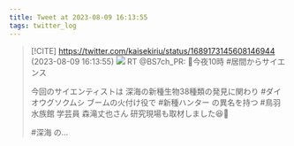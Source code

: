```yaml
---
title: Tweet at 2023-08-09 16:13:55
tags: twitter_log
---
```


> [!CITE] https://twitter.com/kaisekiriu/status/1689173145608146944 (2023-08-09 16:13:55)
> ![](https://twitter.com/kaisekiriu/status/1689173145608146944)
> RT @BS7ch_PR: 🧪今夜10時
> #居間からサイエンス
> 
> 今回のサイエンティストは
> 深海の新種生物38種類の発見に関わり #ダイオウグソクムシ ブームの火付け役で #新種ハンター の異名を持つ #鳥羽水族館 学芸員 森滝丈也さん
> 研究現場も取材しました😆🙌
> 
> #深海 の…
